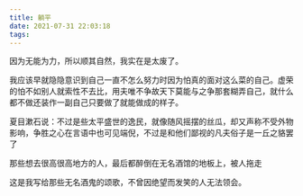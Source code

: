 ```yaml
---
title: 躺平
date: 2021-07-31 22:03:18
tags:
---
```


因为无能为力，所以顺其自然，我实在是太废了。

我应该早就隐隐意识到自己一直不怎么努力时因为怕真的面对这么菜的自己。虚荣的怕不如别人就索性不去比，用夫唯不争故天下莫能与之争那套糊弄自己，就什么都不做还装作一副自己只要做了就能做成的样子。
<!-- more -->

夏目漱石说：不过是些太平盛世的逸民，就像随风摇摆的丝瓜，却又声称不受外物影响，争胜之心在言语中也可见端倪，不过是和他们鄙视的凡夫俗子是一丘之貉罢了

那些想去很高很高地方的人，最后都醉倒在无名酒馆的地板上，被人拖走

这是我写给那些无名酒鬼的颂歌，不曾因绝望而发笑的人无法领会。
